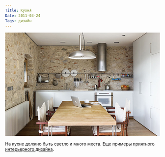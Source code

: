 ```yaml
---
Title: Кухня
Date: 2011-03-24
Tags: дизайн
---
```


![Kitchen](images/kitchen.jpg)

На кухне должно быть светло и много места. Еще примеры [приятного интерьерного дизайна](http://lookslikegooddesign.com/architecture-anna-noguera/).